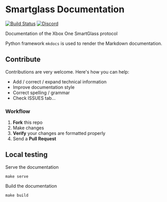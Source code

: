 # Smartglass Documentation

[![Build Status](https://travis-ci.com/OpenXbox/smartglass-documentation.svg?branch=master)](https://travis-ci.com/OpenXbox/smartglass-documentation)
[![Discord](https://img.shields.io/discord/338946086775554048)](https://openxbox.org/discord)

Documentation of the Xbox One SmartGlass protocol

Python framework `mkdocs` is used to render the Markdown documentation.

## Contribute

Contributions are very welcome. Here's how you can help:

- Add / correct / expand technical information
- Improve documentation style
- Correct spelling / grammar
- Check ISSUES tab...

### Workflow

1. __Fork__ this repo
1. Make changes
1. __Verify__ your changes are formatted properly
1. Send a __Pull Request__

## Local testing

Serve the documentation
```
make serve
```

Build the documentation
```
make build
```
